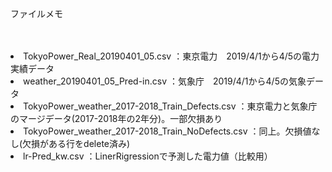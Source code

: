ファイルメモ<br>
<br>
<br>
<li>TokyoPower_Real_20190401_05.csv ：東京電力　2019/4/1から4/5の電力実績データ
<li>weather_20190401_05_Pred-in.csv ：気象庁　2019/4/1から4/5の気象データ
<li>TokyoPower_weather_2017-2018_Train_Defects.csv  ：東京電力と気象庁のマージデータ(2017-2018年の2年分)。一部欠損あり
<li>TokyoPower_weather_2017-2018_Train_NoDefects.csv  ：同上。欠損値なし(欠損がある行をdelete済み)
<li>lr-Pred_kw.csv  ：LinerRigressionで予測した電力値（比較用）
<br>
